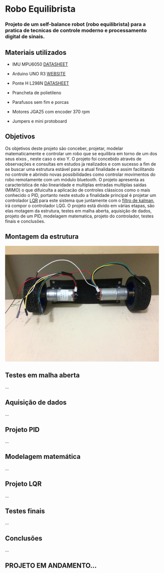 # Robo Equilibrista

### Projeto de um self-balance robot (robo equilibrista) para a pratica de tecnicas de controle moderno e processamento digital de sinais.

## Materiais utilizados

 - IMU MPU6050 [DATASHEET](https://www.invensense.com/products/motion-tracking/6-axis/mpu-6050/)

 - Arduino UNO R3 [WEBSITE](https://www.arduino.cc/)

 - Ponte H L298N [DATASHEET](https://www.st.com/en/motor-drivers/l298.html)

 - Prancheta de polietileno

 - Parafusos sem fim e porcas

 - Motores JGA25 com encoder 370 rpm

 - Jumpers e mini protoboard


## Objetivos

Os objetivos deste projeto são conceber, projetar, modelar matematicamente e controlar um robo que se equilibra em torno de um dos seus eixos , neste caso o eixo Y. O projeto foi concebido através de observações e consultas em estudos ja realizados e com sucesso a fim de se buscar uma estrutura estável para a atual finalidade e assim facilitando no controle e abrindo novas possibilidades como controlar movimentos do robo remotamente com um módulo bluetooth. O projeto apresenta as  característica de não linearidade e multiplas entradas multiplas saidas (MIMO) o que difuiculta a aplicacão de controles clássicos como o mais conhecido o PID, portanto neste estudo a finalidade principal é projetar um controlador [LQR](https://pt.wikipedia.org/wiki/Regulador_quadr%C3%A1tico_linear) para este sistema que juntamente com o [filtro de kalman](https://en.wikipedia.org/wiki/Kalman_filter), irá compor o controlador LQG. O projeto está divido em várias etapas, são elas motagem da estrutura, testes em malha aberta, aquisição de dados, projeto de um PID, modelagem matematica, projeto do controlador, testes finais e conclusões.

## Montagem da estrutura

![eixo](img/eixo02.jpeg)

## Testes em malha aberta
...
## Aquisição de dados
...
## Projeto PID
...
## Modelagem matemática
...
## Projeto LQR
...
## Testes finais
...
## Conclusões
...
 ## PROJETO EM ANDAMENTO...
